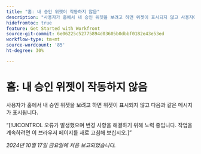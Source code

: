 ```yaml
---
title: "홈: 내 승인 위젯이 작동하지 않음"
description: "사용자가 홈에서 내 승인 위젯을 보려고 하면 위젯이 표시되지 않고 사용자에게 메시지가 표시됩니다."
hidefromtoc: true
feature: Get Started with Workfront
source-git-commit: 6e06225c52775894d03605b0dbbf0182e43e53ed
workflow-type: tm+mt
source-wordcount: '85'
ht-degree: 30%

---
```



# 홈: 내 승인 위젯이 작동하지 않음

사용자가 홈에서 내 승인 위젯을 보려고 하면 위젯이 표시되지 않고 다음과 같은 메시지가 표시됩니다.

“[!UICONTROL 오류가 발생했으며 변경 사항을 해결하기 위해 노력 중입니다. 작업을 계속하려면 이 브라우저 페이지를 새로 고침해 보십시오.]”

_2024년 10월 17일 금요일에 처음 보고되었습니다._
